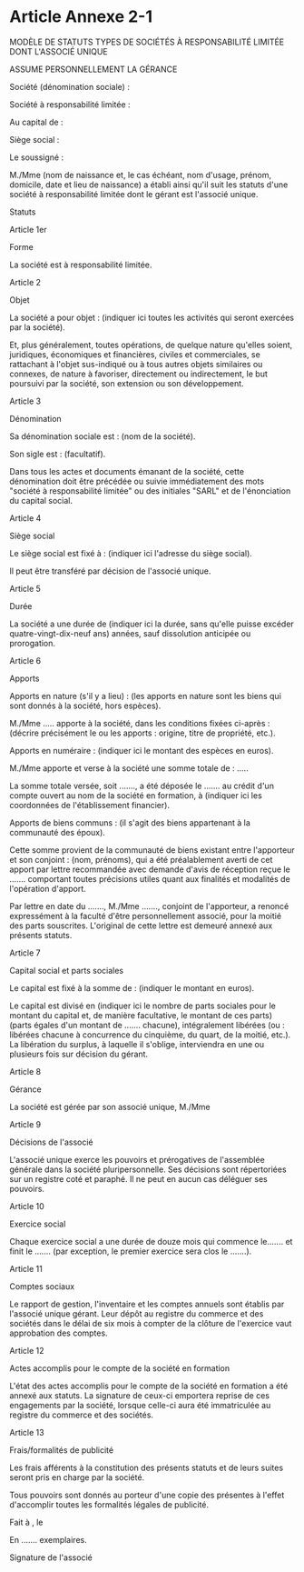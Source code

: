# Article Annexe 2-1

MODÈLE DE STATUTS TYPES DE SOCIÉTÉS À RESPONSABILITÉ LIMITÉE DONT L'ASSOCIÉ UNIQUE

ASSUME PERSONNELLEMENT LA GÉRANCE

Société (dénomination sociale) :

Société à responsabilité limitée :

Au capital de :

Siège social :

Le soussigné :

M./Mme (nom de naissance et, le cas échéant, nom d'usage, prénom, domicile, date et lieu de naissance) a établi ainsi qu'il suit les statuts d'une société à responsabilité limitée dont le gérant est l'associé unique.

Statuts

Article 1er

Forme

La société est à responsabilité limitée.

Article 2

Objet

La société a pour objet : (indiquer ici toutes les activités qui seront exercées par la société).

Et, plus généralement, toutes opérations, de quelque nature qu'elles soient, juridiques, économiques et financières, civiles et commerciales, se rattachant à l'objet sus-indiqué ou à tous autres objets similaires ou connexes, de nature à favoriser, directement ou indirectement, le but poursuivi par la société, son extension ou son développement.

Article 3

Dénomination

Sa dénomination sociale est : (nom de la société).

Son sigle est : (facultatif).

Dans tous les actes et documents émanant de la société, cette dénomination doit être précédée ou suivie immédiatement des mots "société à responsabilité limitée" ou des initiales "SARL" et de l'énonciation du capital social.

Article 4

Siège social

Le siège social est fixé à : (indiquer ici l'adresse du siège social).

Il peut être transféré par décision de l'associé unique.

Article 5

Durée

La société a une durée de (indiquer ici la durée, sans qu'elle puisse excéder quatre-vingt-dix-neuf ans) années, sauf dissolution anticipée ou prorogation.

Article 6

Apports

Apports en nature (s'il y a lieu) : (les apports en nature sont les biens qui sont donnés à la société, hors espèces).

M./Mme ..... apporte à la société, dans les conditions fixées ci-après : (décrire précisément le ou les apports : origine, titre de propriété, etc.).

Apports en numéraire : (indiquer ici le montant des espèces en euros).

M./Mme apporte et verse à la société une somme totale de : .....

La somme totale versée, soit ......., a été déposée le ....... au crédit d'un compte ouvert au nom de la société en formation, à (indiquer ici les coordonnées de l'établissement financier).

Apports de biens communs : (il s'agit des biens appartenant à la communauté des époux).

Cette somme provient de la communauté de biens existant entre l'apporteur et son conjoint : (nom, prénoms), qui a été préalablement averti de cet apport par lettre recommandée avec demande d'avis de réception reçue le ....... comportant toutes précisions utiles quant aux finalités et modalités de l'opération d'apport.

Par lettre en date du ......., M./Mme ......., conjoint de l'apporteur, a renoncé expressément à la faculté d'être personnellement associé, pour la moitié des parts souscrites. L'original de cette lettre est demeuré annexé aux présents statuts.

Article 7

Capital social et parts sociales

Le capital est fixé à la somme de : (indiquer le montant en euros).

Le capital est divisé en (indiquer ici le nombre de parts sociales pour le montant du capital et, de manière facultative, le montant de ces parts) (parts égales d'un montant de ....... chacune), intégralement libérées (ou : libérées chacune à concurrence du cinquième, du quart, de la moitié, etc.). La libération du surplus, à laquelle il s'oblige, interviendra en une ou plusieurs fois sur décision du gérant.

Article 8

Gérance

La société est gérée par son associé unique, M./Mme

Article 9

Décisions de l'associé

L'associé unique exerce les pouvoirs et prérogatives de l'assemblée générale dans la société pluripersonnelle. Ses décisions sont répertoriées sur un registre coté et paraphé. Il ne peut en aucun cas déléguer ses pouvoirs.

Article 10

Exercice social

Chaque exercice social a une durée de douze mois qui commence le....... et finit le ....... (par exception, le premier exercice sera clos le .......).

Article 11

Comptes sociaux

Le rapport de gestion, l'inventaire et les comptes annuels sont établis par l'associé unique gérant. Leur dépôt au registre du commerce et des sociétés dans le délai de six mois à compter de la clôture de l'exercice vaut approbation des comptes.

Article 12

Actes accomplis pour le compte de la société en formation

L'état des actes accomplis pour le compte de la société en formation a été annexé aux statuts. La signature de ceux-ci emportera reprise de ces engagements par la société, lorsque celle-ci aura été immatriculée au registre du commerce et des sociétés.

Article 13

Frais/formalités de publicité

Les frais afférents à la constitution des présents statuts et de leurs suites seront pris en charge par la société.

Tous pouvoirs sont donnés au porteur d'une copie des présentes à l'effet d'accomplir toutes les formalités légales de publicité.

Fait à , le

En ....... exemplaires.

Signature de l'associé
